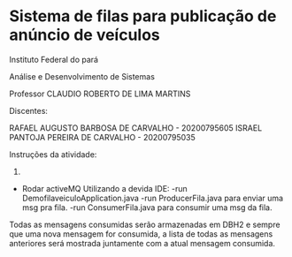 # Sistema de filas para publicação de anúncio de veículos

Instituto Federal do pará

Análise e Desenvolvimento de Sistemas

Professor CLAUDIO ROBERTO DE LIMA MARTINS

Discentes:

RAFAEL AUGUSTO BARBOSA DE CARVALHO - 20200795605
ISRAEL PANTOJA PEREIRA DE CARVALHO - 20200795035

Instruções da atividade:

1)

- Rodar activeMQ
Utilizando a devida IDE: 
-run DemofilaveiculoApplication.java 
-run ProducerFila.java para enviar uma msg pra fila.
-run ConsumerFila.java para consumir uma msg da fila.

Todas as mensagens consumidas serão armazenadas em DBH2 e sempre que uma nova mensagem for consumida, a lista de todas as mensagens anteriores será mostrada juntamente com a atual mensagem consumida.
